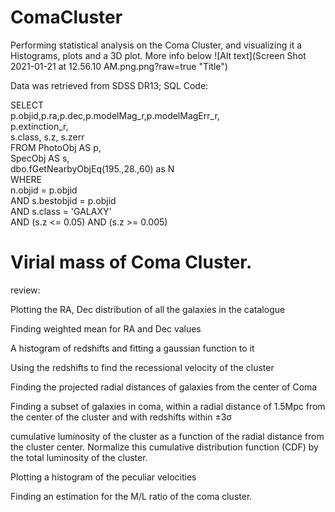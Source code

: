 # ComaCluster

Performing statistical analysis on the Coma Cluster, and visualizing it a Histograms, plots and a 3D plot. More info below
![Alt text](Screen Shot 2021-01-21 at 12.56.10 AM.png.png?raw=true "Title")

Data was retrieved from SDSS DR13; SQL Code:


SELECT <br>
   p.objid,p.ra,p.dec,p.modelMag_r,p.modelMagErr_r,<br>
   p.extinction_r,<br>
   s.class, s.z, s.zerr<br>
FROM PhotoObj AS p,<br>
   SpecObj AS s,<br>
   dbo.fGetNearbyObjEq(195.,28.,60) as N<br>
WHERE <br>
   n.objid = p.objid<br>
   AND s.bestobjid = p.objid<br>
   AND s.class = 'GALAXY'<br>
   AND (s.z <= 0.05) AND (s.z >= 0.005)<br>
   
   # Virial mass of Coma Cluster.
   
   review: 

Plotting the RA, Dec distribution of all the galaxies in the catalogue

Finding weighted mean for RA and Dec values

A histogram of redshifts and fitting a gaussian function to it

Using the redshifts to find the recessional velocity of the cluster

Finding the projected radial distances of galaxies from the center of Coma

Finding a subset of galaxies in coma, within a radial distance of 1.5Mpc from the center of the cluster and with redshifts within ±3σ

cumulative luminosity of the cluster as a function of the radial distance from the cluster center. Normalize this cumulative distribution function (CDF) by the total luminosity of the cluster.

Plotting a histogram of the peculiar velocities 

Finding an estimation for the M/L ratio of the coma cluster. 

